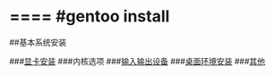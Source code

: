 ====
#gentoo install
====
##基本系统安装

###[显卡安装](https://wiki.gentoo.org/wiki/Intel)
###内核选项
###[输入输出设备](https://wiki.gentoo.org/wiki/Synaptics)
###[桌面环境安装](https://wiki.gentoo.org/wiki/Evdev)
###[其他](https://wiki.gentoo.org/wiki/X_server)
